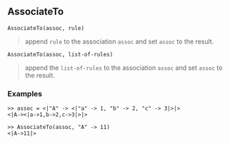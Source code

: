 ## AssociateTo

```
AssociateTo(assoc, rule)
```

> append `rule` to the association `assoc` and set `assoc` to the result.

```
AssociateTo(assoc, list-of-rules)
```

> append the `list-of-rules` to the association `assoc` and set `assoc` to the result.

### Examples

```  
>> assoc = <|"A" -> <|"a" -> 1, "b" -> 2, "c" -> 3|>|> 
<|A-><|a->1,b->2,c->3|>|>

>> AssociateTo(assoc, "A" -> 11)
<|A->11|>  
```
